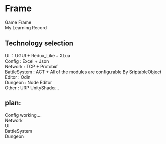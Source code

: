 # Frame
Game Frame  
My Learning Record  

## Technology selection
UI ：UGUI + Redux_Like + XLua  
Config : Excel + Json  
Network : TCP + Protobuf   
BattleSystem : ACT + All of the modules are configurable By SriptableObject  
Editor : Odin  
Dungeon : Node Editor  
Other : URP UnityShader...

## plan:  
Config working....  
Network  
UI  
BattleSystem  
Dungeon  